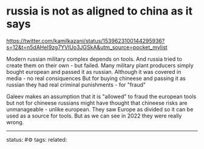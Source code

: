 # russia is not as aligned to china as it says
https://twitter.com/kamilkazani/status/1539623100144295936?s=12&t=n5dAHeI9zg7YVlUo3JGSkA&utm_source=pocket_mylist

Modern russian military complex depends on tools.
And russia tried to create them on their own - but failed.
Many military plant producers simply bought european and passed it as russian.
Although it was covered in media - no real consiquences
But for buying chineese and passing it as russian they had real criminal punishments - for "fraud"

Galeev makes an assumption that it is "allowed" to fraud the european tools but not for chineese
russians might have thought that chineese risks are unmanageable - unlike european. They saw Europe as divided so it can be used as a source for tools.
But as we can see in 2022 they were really wrong.

---
status: #⚙️ 
tags: 
related: 
